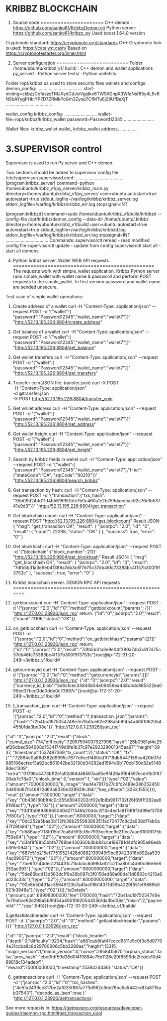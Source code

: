 KRIBBZ BLOCKCHAIN
=================================
1. Source code
======================
C++  demon :    https://github.com/sanko61/KribbzDemon.git
Python server:  https://github.com/sanko61/kribzz_py
Used  boost 1.64.0 version

Cryptonote  standard:
https://cryptonote.org/standards
C++  Cryptonote fork is used:  https://catalyst.cash/
Based on https://cryptonotestarter.org/inner.html


2. Server  configuration
=========================
Folder /home/ubuntu/kribbz_v1/
  build/  :  C++  demon and wallet applications
  py_server/ :  Python server
  tests/      :  Python unitetsts

Folder /opt/kribbz  us used to store security files wallets and configs:
demon_config:
 ....................................
start-mining=ckbzzCofaszeTMJXydCdJxiVgjdkv6TW9XGnpX3WfaNsf85y4L5vRNSbAYygPHbiYP7D7ZRMkPoGm3Zyop7CfMTu6j29UfBeXjT
.....................................

wallet_config  kribbz_config:
 ..........................
wallet-file=/opt/kribbz/kribbz_wallet
password=Password12345
........................

Wallet files:  kribbz_wallet.wallet, kribbz_wallet.address, ..............


3.SUPERVISOR control
==============================
Supervisor is used to run Py server and C++ demon.

Two sections should be added to supervisor config file /etc/supervisor/supervisord.conf:
.....................................
[program:kribbz_server]
command=python  /home/ubuntu/kribbz_v1/py_server/kribbz_main.py
directory=/home/ubuntu/kribbz_v1/py_server/
user=ubuntu
autostart=true
autorestart=true
stdout_logfile=/var/log/kribbz/kribbz_server.log
stderr_logfile=/var/log/kribbz/kribbz_err.log
stopsignal=INT

[program:kribbzd]
command=sudo /home/ubuntu/kribbz_v1/build/kribbzd --config-file /opt/kribbz/demon_config --data-dir /home/ubuntu/.kribbz
directory=/home/ubuntu/kribbz_v1/build/
user=ubuntu
autostart=true
autorestart=true
stdout_logfile=/var/log/kribbz/kribbzd.log
stderr_logfile=/var/log/kribbz/kribbzd_err.log
stopsignal=INT
..................................
Commands:
  supervisorctl reread  - read modified config  file
  supervisorctl update  - update from config
  supervisorctl start all  -  start all demons


4. Python kribbz server. Wallet WEB API requests
=================================================
The requests work with simple_wallet application.  Kribbz Python server runs simple_wallet  with wallet name & password  and perform POST requests to the simple_wallet.
In first version password and wallet name are sended unsecure.

Test case of simple wallet operations:
1. Create address of a wallet
 curl  -H "Content-Type: application/json" --request POST -d '{"wallet":{ "password":"Password12345","wallet_name":"wallet7"}}' "http://52.13.195.226:8804/create_address"

2. Get balance of a wallet
curl  -H "Content-Type: application/json" --request POST -d '{"wallet":{ "password":"Password12345","wallet_name":"wallet7"}}' "http://52.13.195.226:8804/get_balance"

3. Get  wallet transfers
curl  -H "Content-Type: application/json" --request POST -d '{"wallet":{ "password":"Password12345","wallet_name":"wallet7"}}' "http://52.13.195.226:8804/get_transfers"

4. Transfer coin(JSON file: transfer.json)
curl -X POST \
-H "Content-Type: application/json" \
-d @transfer.json \
-X POST http://52.13.195.226:8804/transfer_coin

5. Get  wallet address
   curl  -H "Content-Type: application/json" --request POST -d '{"wallet":{ "password":"Password12345","wallet_name":"wallet7"}}' "http://52.13.195.226:8804/get_address"

6. Get  wallet height
   curl  -H "Content-Type: application/json" --request POST -d '{"wallet":{ "password":"Password12345","wallet_name":"wallet7"}}' "http://52.13.195.226:8804/get_height"

7. Search by kribbz fields in wallet
   curl  -H "Content-Type: application/json" --request POST -d '{"wallet":{ "password":"Password12345","wallet_name":"wallet7"},"filter":{"stateCode":"CA", "zipCode":"90210"}}' "http://52.13.195.226:8804/search_kribbz"

8. Get transaction by hash:
   curl  -H "Content-Type: application/json" --request POST -d '{"transaction":{"txs_hash": "35b09d24dd11d4b5616951bfe7b0c460a1e2b759daee5ac02c76e1b53741e9d3"}}' "http://52.13.195.226:8804/get_transaction"

9. Get blockchain count:
   curl  -H "Content-Type: application/json" --request POST   "http://52.13.195.226:8804/get_blockcount"
    Result JSON:
    {
        "msg": "get_transaction OK",
        "result": {
            "jsonrpc": "2.0",
            "id": "0",
            "result": {
                "count": 22298,
                "status": "OK"
            }
        },
        "success": true,
        "error": "0"
     }

10. Get blockhash:
   curl  -H "Content-Type: application/json" --request POST -d '{"blockchain":{"block_number": 21}}' "http://52.13.195.226:8804/get_blockhash"
   Result JSON:
    {
        "msg": "get_blockhash OK",
        "result": {
            "jsonrpc": "2.0",
            "id": "0",
            "result": "7dfb5b31a3e9e04f389a7db3c8f7d75c37db46fc73383bc4f157b300f9f3753c"
        },
        "success": true,
        "error": "0"
    }



5. Kribbz blockchain server. DEMON RPC API requests
=======================================================

1. getblockcount
curl  -H 'Content-Type: application/json' --request POST -d '{"jsonrpc":"2.0","id":"0","method":"getblockcount","params": {}}' 'http://127.0.0.1:23926/json_rpc'
return:
{"id":"0","jsonrpc":"2.0","result":{"count":11106,"status":"OK"}}


2. on_getblockhash
curl  -H 'Content-Type: application/json' --request POST -d '{"jsonrpc":"2.0","id":"0","method":"on_getblockhash","params":[21]}' 'http://127.0.0.1:23926/json_rpc'
return:
{"id":"0","jsonrpc":"2.0","result":"7dfb5b31a3e9e04f389a7db3c8f7d75c37db46fc73383bc4f157b300f9f3753c"}root@ip-172-31-20-249:~/kribbz_v1/build#


3. getcurrencyid
curl  -H 'Content-Type: application/json' --request POST -d '{"jsonrpc":"2.0","id":"0","method":"getcurrencyid","params":[]}' 'http://127.0.0.1:23926/json_rpc'
{"id":"0","jsonrpc":"2.0","result":{"currency_id_blob":"3d6cfcec34840b54e09456ea448c4dc865522ea099ed37bcd3de0dde0c73897c"}}root@ip-172-31-20-249:~/kribbz_v1/build#


4. f_transaction_json
curl  -H 'Content-Type: application/json' --request POST -d '{"jsonrpc":"2.0","id":"0","method":"f_transaction_json","params":{"hash":"72b4fac1975054749e7e79a0ce62e298a5b8f454a4051062054455b1da3bd08e"}}' 'http://127.0.0.1:23926/json_rpc'

{"id":"0","jsonrpc":"2.0","result":{"block":
{"cumul_size":774,"difficulty":72057594037927996,"hash":"26b0981af4e25af26dbed584908d15341749d8fe1b37c97e292328001345ea97","height":6937,
"timestamp":1537487369,"tx_count":2},"status":"OK",
"tx":{"":"72864e0a86d382d9995c7677c8ceff480cd1f718db5447159ea420b07d885106ecfecf3a92bc861042be32190d34282ed1594d9b170cb150c82e51488dec1309",
"extra":"01798c4473bff2e1a92d64d46567aa85e9f426a6164597ecde1b0f6700ab7c78a0","unlock_time":0,"version":1,
"vin":[{"type":"02","value":{"amount":70000000000,"k_image":"4ed4e7817b27c6fc2488e3863524502d493d67fc46872d63a8330e328929c3bb","key_offsets":[3253,1555]}}],
"vout":[{"amount":300000,"target":{"data":{"key":"0b436180bff4c0c355d8040202cf02e1b8b9917132f26f69f1f282aa69198ac1"},"type":"02"}},{"amount":2000000,"target":{"data":{"key":"f3d1fb08936965040d271546b20d4c2f10c4ec1a917df8f3d99ef37597ff801a"},"type":"02"}},{"amount":6000000,"target":{"data":{"key":"0dc252a5baa0b112fb38b255983863511ac70477c8c2a938df7eb0a47f28fa94"},"type":"02"}},{"amount":10000000,"target":{"data":{"key":"d586aae1118fd15bf7ea8d593cf8c7935ec5ec9e21fec7aae61006175b759e84"},"type":"02"}},{"amount":80000000,"target":{"data":{"key":"d3bf8f88b5bbfa7788be430360b3bb82cce196781d4dfd905a96edbb39fe094f"},"type":"02"}},{"amount":100000000,"target":{"data":{"key":"687c51b215ef77519521428d0882139949f9bc89423816b892aa5394ac090072"},"type":"02"}},{"amount":800000000,"target":{"data":{"key":"7be6f0144dec1214431c71bdcbc6d98da621c2f5a8b1c4d60c66e8e8253ae393"},"type":"02"}},{"amount":9000000000,"target":{"data":{"key":"5de86bdd13d563dc1f6a38b087c3f0150ed89a08de11d6883c4216a6ad23c33c"},"type":"02"}},{"amount":60000000000,"target":{"data":{"key":"90e8b50431ac35645f23b7a4fae08b14371d39b4229f551ef9869b0921b3948a"},"type":"02"}}]},"txDetails":{"amount_out":69998300000,"fee":1700000,"hash":"72b4fac1975054749e7e79a0ce62e298a5b8f454a4051062054455b1da3bd08e","mixin":2,"paymentId":"","size":545}}}root@ip-172-31-20-249:~/kribbz_v1/build#


5.getlastblockheader
curl  -H 'Content-Type: application/json' --request POST -d '{"jsonrpc":"2.0","id":"0","method":"getlastblockheader","params":{}}' 'http://127.0.0.1:23926/json_rpc'

{"id":"0","jsonrpc":"2.0","result":{"block_header":{"depth":0,"difficulty":9234,"hash":"a681cab8faf47cecd6511e5c0f3e5d07704e31cdba8c8d29700606c5bb2288aa","height":13315,
"major_version":1,"minor_version":0,"nonce":2958415970,"orphan_status":false,"prev_hash":"cbe0fdf59d38d0f419884e75b1126e29f6599dc2fedeb10d489818c134adebf1",
"reward":70000000000,"timestamp":1538424436},"status":"OK"}}


6. gettransactions
curl  -H 'Content-Type: application/json' --request POST -d '{"jsonrpc":"2.0","id":"0","txs_hashes":["4e5fa2439ce317be2af025f887a773d962c9dd76bc5a5442cdf7a8715ab37543"], "decode_as_json":true }' 'http://127.0.0.1:23926/gettransactions'

See   more requests  in:  https://getmonero.org/resources/developer-guides/daemon-rpc.html#get_transaction_pool


